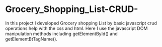 # Grocery_Shopping_List-CRUD-
In this project I developed Grocery shopping List by basic javascript crud operations help with the css and html. Here I use the javascript DOM manipulation methods including getElementById() and getElementBtTagName().
